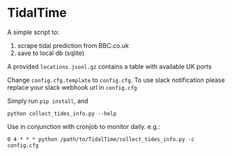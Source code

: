 # TidalTime
A simple script to:
1. scrape tidal prediction from BBC.co.uk
2. save to local db (sqlite)

A provided `locations.jsonl.gz` contains a table with available UK ports 

Change `config.cfg.template` to `config.cfg`.
To use slack notification please replace your slack webhook url
in `config.cfg`

Simply run `pip install`, and

```commandline
python collect_tides_info.py --help
```


Use in conjunction with cronjob
to monitor daily. e.g.:
```
0 4 * * * python /path/to/TidalTime/collect_tides_info.py -c config.cfg
```
